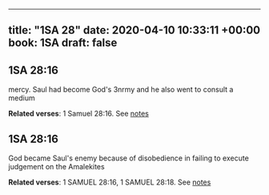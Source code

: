 
---
title: "1SA 28"
date: 2020-04-10 10:33:11 +00:00
book: 1SA
draft: false
---

## 1SA 28:16

mercy. Saul had become God's 3nrmy and he also went to consult a medium

**Related verses**: 1 Samuel 28:16. See [notes](https://my.bible.com/notes/3404590307840091106)


## 1SA 28:16

God became Saul's enemy because of disobedience in failing to execute judgement on the Amalekites

**Related verses**: 1 SAMUEL 28:16, 1 SAMUEL 28:18. See [notes](https://my.bible.com/notes/2638367123865067642)

